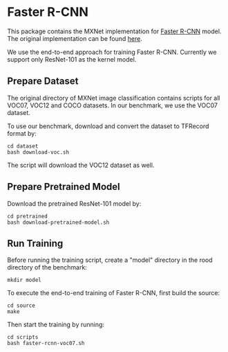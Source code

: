 # Faster R-CNN

This package contains the MXNet implementation for [Faster R-CNN](http://papers.nips.cc/paper/5638-faster-r-cnn-towards-real-time-object-detection-with-region-proposal-networks.pdf) model. The original implementation can be found [here](https://github.com/apache/incubator-mxnet/tree/v0.11.0/example/rcnn).

We use the end-to-end approach for training Faster R-CNN. Currently we support only ResNet-101 as the kernel model.

## Prepare Dataset

The original directory of MXNet image classification contains scripts for all VOC07, VOC12 and COCO datasets. In our benchmark, we use the VOC07 dataset.

To use our benchmark, download and convert the dataset to TFRecord format by:

``` shell
cd dataset
bash download-voc.sh
```

The script will download the VOC12 dataset as well.

## Prepare Pretrained Model

Download the pretrained ResNet-101 model by:

```shell
cd pretrained
bash download-pretrained-model.sh
```

## Run Training

Before running the training script, create a "model" directory in the rood directory of the benchmark:

```shell
mkdir model
```

To execute the end-to-end training of Faster R-CNN, first build the source:

```shell
cd source
make
```

Then start the training by running:

```shell
cd scripts
bash faster-rcnn-voc07.sh
```
